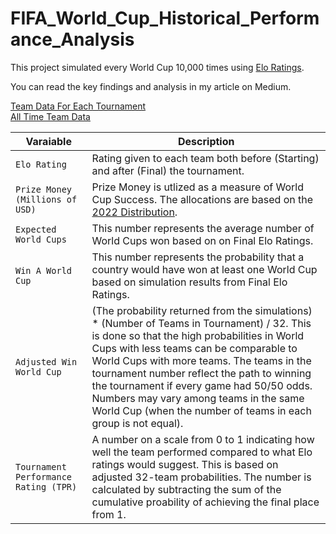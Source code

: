 # FIFA_World_Cup_Historical_Performance_Analysis
This project simulated every World Cup 10,000 times using [Elo Ratings](http://www.eloratings.net/).

You can read the key findings and analysis in my article on Medium.

[Team Data For Each Tournament](https://github.com/salikfaisal/FIFA_World_Cup_Historical_Performance_Analysis/blob/main/Historical_World_Cup_Teams.csv)<br>
[All Time Team Data](https://github.com/salikfaisal/FIFA_World_Cup_Historical_Performance_Analysis/blob/main/Overall_World_Cup_Team_Data.csv)

Varaiable | Description
--- | --- 
`Elo Rating` | Rating given to each team both before (Starting) and after (Final) the tournament.
`Prize Money (Millions of USD)` | Prize Money is utlized as a measure of World Cup Success. The allocations are based on the [2022 Distribution](https://www.fifa.com/tournaments/mens/worldcup/qatar2022/news/fifa-president-welcomes-participants-to-team-seminar).
`Expected World Cups` | This number represents the average number of World Cups won based on on Final Elo Ratings.
`Win A World Cup` | This number represents the probability that a country would have won at least one World Cup based on simulation results from Final Elo Ratings.
`Adjusted Win World Cup` | (The probability returned from the simulations) * (Number of Teams in Tournament) / 32. This is done so that the high probabilities in World Cups with less teams can be comparable to World Cups with more teams. The teams in the tournament number reflect the path to winning the tournament if every game had 50/50 odds. Numbers may vary among teams in the same World Cup (when the number of teams in each group is not equal).
`Tournament Performance Rating (TPR)` | A number on a scale from 0 to 1 indicating how well the team performed compared to what Elo ratings would suggest. This is based on adjusted 32-team probabilities. The number is calculated by subtracting the sum of the cumulative proability of achieving the final place from 1.
